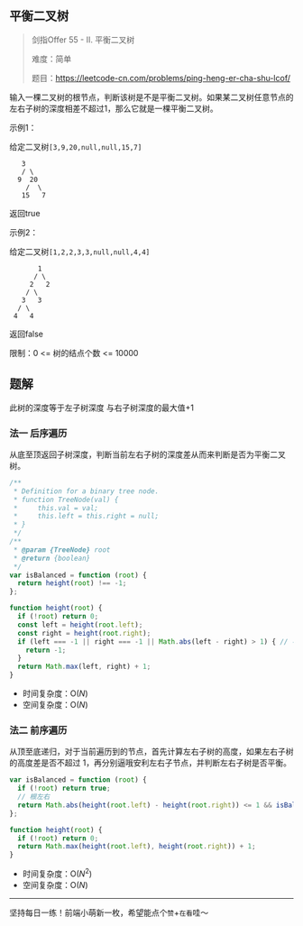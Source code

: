 ## 平衡二叉树

> 剑指Offer 55 - II. 平衡二叉树
>
> 难度：简单
>
> 题目：https://leetcode-cn.com/problems/ping-heng-er-cha-shu-lcof/

输入一棵二叉树的根节点，判断该树是不是平衡二叉树。如果某二叉树任意节点的左右子树的深度相差不超过1，那么它就是一棵平衡二叉树。

示例1：

给定二叉树`[3,9,20,null,null,15,7]`

```
   3
   / \
  9  20
    /  \
   15   7
```

返回true

示例2：

给定二叉树`[1,2,2,3,3,null,null,4,4]`

```
       1
      / \
     2   2
    / \
   3   3
  / \
 4   4
```

返回false

限制：0 <= 树的结点个数 <= 10000

## 题解

此树的深度等于左子树深度 与右子树深度的最大值+1

### 法一 后序遍历

从底至顶返回子树深度，判断当前左右子树的深度差从而来判断是否为平衡二叉树。

```javascript
/**
 * Definition for a binary tree node.
 * function TreeNode(val) {
 *     this.val = val;
 *     this.left = this.right = null;
 * }
 */
/**
 * @param {TreeNode} root
 * @return {boolean}
 */
var isBalanced = function (root) {
  return height(root) !== -1;
};

function height(root) {
  if (!root) return 0;
  const left = height(root.left);
  const right = height(root.right);
  if (left === -1 || right === -1 || Math.abs(left - right) > 1) { // 不是平衡树，则“剪枝”，直接返回
    return -1;
  }
  return Math.max(left, right) + 1;
}
```

- 时间复杂度：O($N$)
- 空间复杂度：O($N$)

### 法二 前序遍历

从顶至底递归，对于当前遍历到的节点，首先计算左右子树的高度，如果左右子树的高度差是否不超过 1，再分别逼哦安利左右子节点，并判断左右子树是否平衡。

```javascript
var isBalanced = function (root) {
  if (!root) return true;
  // 根左右
  return Math.abs(height(root.left) - height(root.right)) <= 1 && isBalanced(root.left) && isBalanced(root.right);
};

function height(root) {
  if (!root) return 0;
  return Math.max(height(root.left), height(root.right)) + 1;
}
```

- 时间复杂度：O($N^2$)
- 空间复杂度：O($N$)

****

坚持每日一练！前端小萌新一枚，希望能点个`赞`+`在看`哇～

